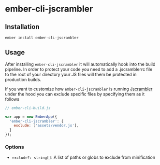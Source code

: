 ember-cli-jscrambler
==============================================================================

Installation
------------------------------------------------------------------------------

```
ember install ember-cli-jscrambler
```

Usage
------------------------------------------------------------------------------

After installing `ember-cli-jscrambler` it will automatically hook into the build
pipeline. In order to protect your code you need to add a .jscramblerrc file to the root of your directory your JS files will them be protected in production builds.

If you want to customize how `ember-cli-jscrambler` is running [Jscrambler](https://jscrambler.com) under the
hood you can exclude specific files by specifying them as it follows
```js
// ember-cli-build.js

var app = new EmberApp({
  'ember-cli-jscrambler': {
    exclude: ['assets/vendor.js'],
  }
});
```


### Options
- `exclude?: string[]`: A list of paths or globs to exclude from minification
